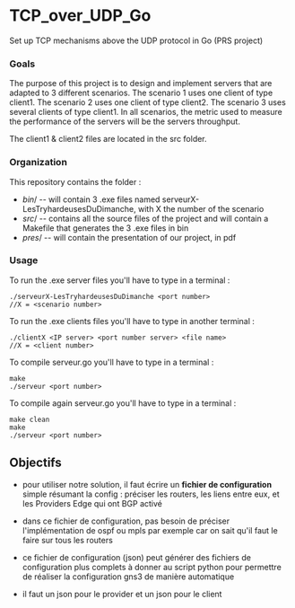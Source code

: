 # TCP_over_UDP_Go
Set up TCP mechanisms above the UDP protocol in Go (PRS project)

### Goals
The purpose of this project is to design and implement servers that are adapted to 3 different scenarios. 
The scenario 1 uses one client of type client1.
The scenario 2 uses one client of type client2.
The scenario 3 uses several clients of type client1.
In all scenarios, the metric used to measure the performance of the servers will be the servers throughput.

The client1 & client2 files are located in the src folder.


### Organization
This repository contains the folder :
- *bin*/ -- will contain 3 .exe files named serveurX-LesTryhardeusesDuDimanche, with X the number of the scenario
- *src*/ -- contains all the source files of the project and will contain a Makefile that generates the 3 .exe files in bin
- *pres*/ -- will contain the presentation of our project, in pdf

### Usage
To run the .exe server files you'll have to type in a terminal :
```
./serveurX-LesTryhardeusesDuDimanche <port number>
//X = <scenario number>
```
To run the .exe clients files you'll have to type in another terminal :
```
./clientX <IP server> <port number server> <file name>
//X = <client number>
```

To compile serveur.go you'll have to type in a terminal :
```
make
./serveur <port number>
```

To compile again serveur.go you'll have to type in a terminal :
```
make clean
make
./serveur <port number>
```
## Objectifs

- pour utiliser notre solution, il faut écrire un **fichier de configuration** simple résumant la config : préciser les routers, les liens entre eux, et les Providers Edge qui ont BGP activé

- dans ce fichier de configuration, pas besoin de préciser l'implémentation de ospf ou mpls par exemple car on sait qu'il faut le faire sur tous les routers

- ce fichier de configuration (json) peut générer des fichiers de configuration plus complets à donner au script python pour permettre de réaliser la configuration gns3 de manière automatique

- il faut un json pour le provider et un json pour le client
